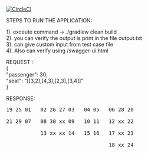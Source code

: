 [![CircleCI](https://circleci.com/gh/varadharajaan/airline.svg?style=svg)](https://circleci.com/gh/varadharajaan/airline)

STEPS TO RUN THE APPLICATION: <br />

1). exceute command -> ./gradlew clean build <br />
2). you can verify the output is print in the file output.txt<br />
3). can give custom input from test case file <br />
4). Also can verify using /swagger-ui.html <br />

REQUEST : <br />
 { <br />
  "passenger": 30, <br />
  "seat": "[[3,2],[4,3],[2,3],[3,4]]" <br />
} <br />

RESPONSE: <br />
<pre>
19 25 01   02 26 27 03   04 05   06 28 20  <br /> 
21 29 07   08 30 xx 09   10 11   12 xx 22  <br /> 
           13 xx xx 14   15 16   17 xx 23  <br />
                                 18 xx 24   <br />
</pre>
                                 
